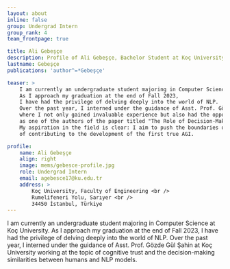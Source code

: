 ```yaml
---
layout: about
inline: false
group: Undergrad Intern
group_rank: 4
team_frontpage: true

title: Ali Gebeşçe
description: Profile of Ali Gebeşçe, Bachelor Student at Koç University.
lastname: Gebeşçe
publications: 'author^=*Gebeşçe'

teaser: >
    I am currently an undergraduate student majoring in Computer Science. 
    As I approach my graduation at the end of Fall 2023, 
    I have had the privilege of delving deeply into the world of NLP. 
    Over the past year, I interned under the guidance of Asst. Prof. Gözde GülŞahin at Koç University, 
    where I not only gained invaluable experience but also had the opportunity to contribute
    as one of the authors of the paper titled "The Role of Decision-Making Similarity in Multiple Aspects of Human-AI Interaction." 
    My aspiration in the field is clear: I aim to push the boundaries of what Large Language Models (LLMs) can achieve, with the ultimate goal
    of contributing to the development of the first true AGI. 

profile:
    name: Ali Gebeşçe
    align: right
    image: mems/gebesce-profile.jpg
    role: Undergrad Intern
    email: agebesce17@ku.edu.tr
    address: >
        Koç University, Faculty of Engineering <br />
        Rumelifeneri Yolu, Sarıyer <br />
        34450 İstanbul, Türkiye
---
```


I am currently an undergraduate student majoring in Computer Science at Koç University. As I approach my graduation at the end of Fall 2023, I have had the privilege of delving deeply into the world of NLP. Over the past year, I interned under the guidance of Asst. Prof. Gözde Gül Şahin at Koç University working at the topic of cognitive trust and the decision-making similarities between humans and NLP models.
